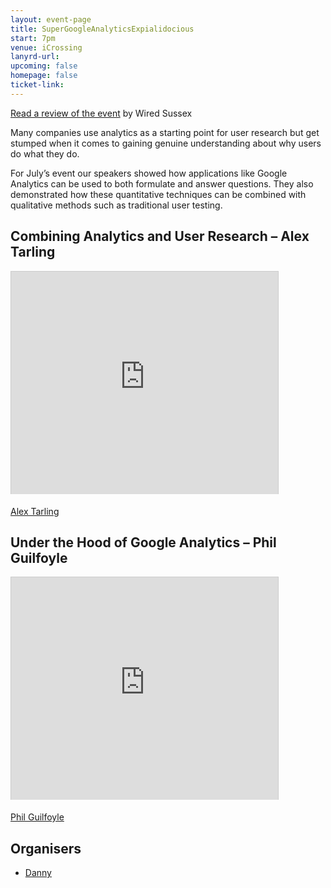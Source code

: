 ```yaml
---
layout: event-page
title: SuperGoogleAnalyticsExpialidocious
start: 7pm
venue: iCrossing
lanyrd-url: 
upcoming: false
homepage: false
ticket-link: 
---
```


[Read a review of the event](http://www.wiredsussex.com/blog/supergoogleanalyticsexpialidocious) by Wired Sussex

Many companies use analytics as a starting point for user research but get stumped when it comes to gaining genuine understanding about why users do what they do.

For July’s event our speakers showed how applications like Google Analytics can be used to both formulate and answer questions. They also demonstrated how these quantitative techniques can be combined with qualitative methods such as traditional user testing.

## Combining Analytics and User Research – Alex Tarling

<div class="embed-container vga"><iframe src="http://www.slideshare.net/slideshow/embed_code/4751887" width="427" height="356" frameborder="0" marginwidth="0" marginheight="0" scrolling="no" style="border:1px solid #CCC; border-width:1px 1px 0; margin-bottom:5px; max-width: 100%;" allowfullscreen> </iframe></div>

[Alex Tarling](https://twitter.com/alextarling)

## Under the Hood of Google Analytics – Phil Guilfoyle
 
<div class="embed-container vga"><iframe src="http://www.slideshare.net/slideshow/embed_code/4754879" width="427" height="356" frameborder="0" marginwidth="0" marginheight="0" scrolling="no" style="border:1px solid #CCC; border-width:1px 1px 0; margin-bottom:5px; max-width: 100%;" allowfullscreen> </iframe></div>

[Phil Guilfoyle](https://twitter.com/philguilfoyle)

## Organisers

- <a href="http://uxbrighton.org.uk/about/#danny">Danny</a>

